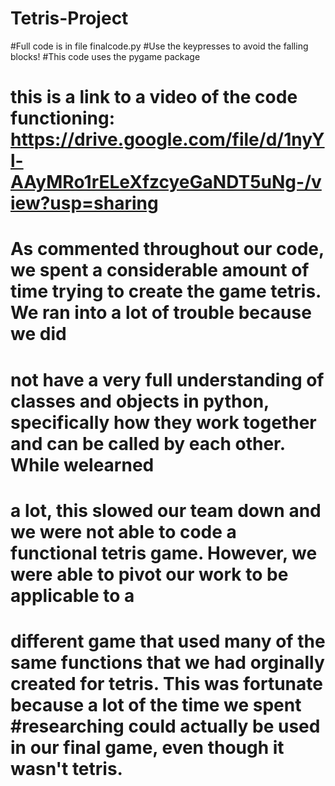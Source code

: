 # Tetris-Project
#Full code is in file finalcode.py
#Use the keypresses to avoid the falling blocks!
#This code uses the pygame package
# this is a link to a video of the code functioning: https://drive.google.com/file/d/1nyYl-AAyMRo1rELeXfzcyeGaNDT5uNg-/view?usp=sharing
# As commented throughout our code, we spent a considerable amount of time trying to create the game tetris. We ran into a lot of trouble because we did 
# not have a very full understanding of classes and objects in python, specifically how they work together and can be called by each other. While welearned
# a lot, this slowed our team down and we were not able to code a functional tetris game. However, we were able to pivot our work to be applicable to a 
# different game that used many of the same functions that we had orginally created for tetris. This was fortunate because a lot of the time we spent #researching could actually be used in our final game, even though it wasn't tetris. 
# 
